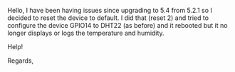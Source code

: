 Hello,
I have been having issues since upgrading to 5.4 from 5.2.1 so I decided to reset the device to default. I did that (reset 2) and tried to configure the device GPIO14 to DHT22 (as before) and it rebooted but it no longer displays or logs the temperature and humidity.

Help!

Regards,